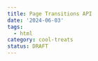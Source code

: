 ```yaml
---
title: Page Transitions API
date: '2024-06-03'
tags:
  - html
category: cool-treats
status: DRAFT
---
```

